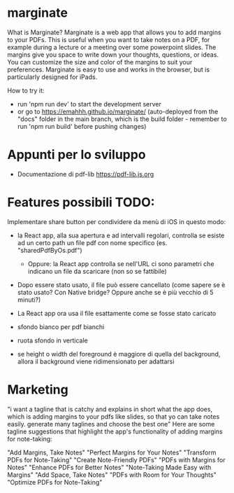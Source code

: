 # marginate

What is Marginate?
Marginate is a web app that allows you to add margins to your PDFs. This is useful when you want to take notes on a PDF, for example during a lecture or a meeting over some powerpoint slides. The margins give you space to write down your thoughts, questions, or ideas. You can customize the size and color of the margins to suit your preferences. Marginate is easy to use and works in the browser, but is particularly designed for iPads.

How to try it:
- run 'npm run dev' to start the development server
- or go to https://emahhh.github.io/marginate/ (auto-deployed from the "docs" folder in the main branch, which is the build folder - remember to run 'npm run build' before pushing changes)

# Appunti per lo sviluppo
- Documentazione di pdf-lib https://pdf-lib.js.org

# Features possibili TODO:

Implementare share button per condividere da menù di iOS in questo modo:
- la React app, alla sua apertura e ad intervalli regolari, controlla se esiste ad un certo path un file pdf con nome specifico (es. "sharedPdfByOs.pdf")
  - Oppure: la React app controlla se nell'URL ci sono parametri che indicano un file da scaricare (non so se fattibile)
- Dopo essere stato usato, il file può essere cancellato (come sapere se è stato usato? Con Native bridge? Oppure anche se è più vecchio di 5 minuti?)
- La React app ora usa il file esattamente come se fosse stato caricato

- sfondo bianco per pdf bianchi
- ruota sfondo in verticale
- se height o width del foreground è maggiore di quella del background, allora il background viene ridimensionato per adattarsi

# Marketing
"i want a tagline that is catchy and explains in short what the app does, which is adding margins to your pdfs like slides, so that yo can take notes easily. generate many taglines and choose the best one"
Here are some tagline suggestions that highlight the app's functionality of adding margins for note-taking:

"Add Margins, Take Notes"
"Perfect Margins for Your Notes"
"Transform PDFs for Note-Taking"
"Create Note-Friendly PDFs"
"PDFs with Margins for Notes"
"Enhance PDFs for Better Notes"
"Note-Taking Made Easy with Margins"
"Add Space, Take Notes"
"PDFs with Room for Your Thoughts"
"Optimize PDFs for Note-Taking"